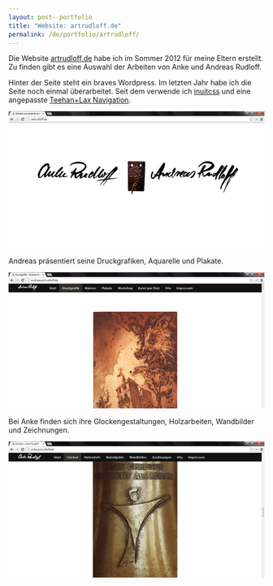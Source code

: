 ```yaml
---
layout: post--portfolio
title: "Website: artrudloff.de"
permalink: /de/portfolio/artrudloff/
---
```

Die Website [artrudloff.de](http://artrudloff.de) habe ich im Sommer 2012 für meine Eltern erstellt. Zu finden gibt es eine Auswahl der Arbeiten von Anke und Andreas Rudloff.

Hinter der Seite steht ein braves Wordpress. Im letzten Jahr habe ich die Seite noch einmal überarbeitet. Seit dem verwende ich [inuitcss](http://inuitcss.com) und eine angepasste [Teehan+Lax Navigation](http://alexcican.com/post/teehan-lax-navigation).

![artrudloff.de Startseite](/img/artrudloff/artrudloff-1.jpg)

Andreas präsentiert seine Druckgrafiken, Aquarelle und Plakate.

![Website von Andreas Rudloff](/img/artrudloff/artrudloff-2.jpg)

Bei Anke finden sich ihre Glockengestaltungen, Holzarbeiten, Wandbilder und Zeichnungen.

![Website von Anke Rudloff](/img/artrudloff/artrudloff-3.jpg)
